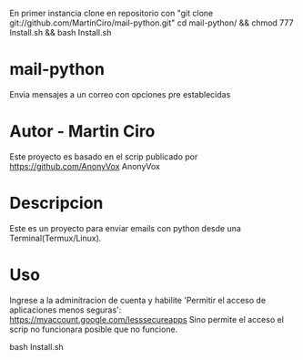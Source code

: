 En primer instancia clone en repositorio con "git clone git://github.com/MartinCiro/mail-python.git"
cd mail-python/ && chmod 777 Install.sh && bash Install.sh

# mail-python
Envia mensajes a un correo con opciones pre establecidas

# Autor - Martin Ciro

Este proyecto es basado en el scrip publicado por https://github.com/AnonyVox AnonyVox

# Descripcion

Este es un proyecto para enviar emails con python desde una Terminal(Termux/Linux).

# Uso

Ingrese a la adminitracion de cuenta y habilite 'Permitir el acceso de aplicaciones menos seguras':
https://myaccount.google.com/lesssecureapps
Sino permite el acceso el scrip no funcionara posible que no funcione.

bash Install.sh
